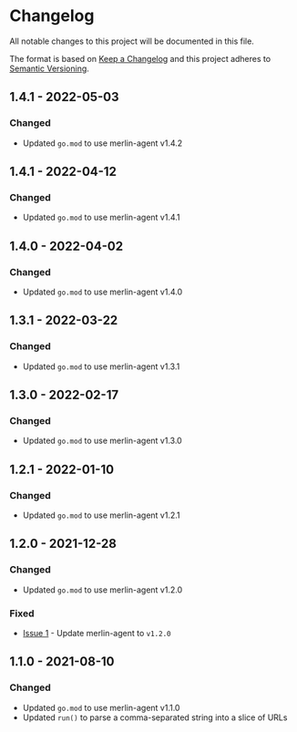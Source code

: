 # Changelog
All notable changes to this project will be documented in this file.

The format is based on [Keep a Changelog](http://keepachangelog.com/en/1.0.0/)
and this project adheres to [Semantic Versioning](http://semver.org/spec/v2.0.0.html).

## 1.4.1 - 2022-05-03

### Changed

- Updated `go.mod` to use merlin-agent v1.4.2

## 1.4.1 - 2022-04-12

### Changed

- Updated `go.mod` to use merlin-agent v1.4.1

## 1.4.0 - 2022-04-02

### Changed

- Updated `go.mod` to use merlin-agent v1.4.0

## 1.3.1 - 2022-03-22

### Changed

- Updated `go.mod` to use merlin-agent v1.3.1

## 1.3.0 - 2022-02-17

### Changed

- Updated `go.mod` to use merlin-agent v1.3.0

## 1.2.1 - 2022-01-10

### Changed

- Updated `go.mod` to use merlin-agent v1.2.1

## 1.2.0 - 2021-12-28

### Changed

- Updated `go.mod` to use merlin-agent v1.2.0

### Fixed

- [Issue 1](https://github.com/Ne0nd0g/merlin-agent-dll/issues/1) - Update merlin-agent to `v1.2.0`

## 1.1.0 - 2021-08-10

### Changed

- Updated `go.mod` to use merlin-agent v1.1.0
- Updated `run()` to parse a comma-separated string into a slice of URLs